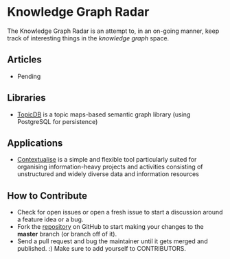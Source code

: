 
# Knowledge Graph Radar

The Knowledge Graph Radar is an attempt to, in an on-going manner, keep track of interesting things in the *knowledge graph* space. 

## Articles

* Pending

## Libraries

* [TopicDB](https://github.com/brettkromkamp/topic-db) is a topic maps-based semantic graph library (using PostgreSQL for persistence)

## Applications

* [Contextualise](https://contextualise.dev/) is a simple and flexible tool particularly suited for organising information-heavy projects and activities consisting of unstructured and widely diverse data and information resources

## How to Contribute

* Check for open issues or open a fresh issue to start a discussion around a feature idea or a bug.
* Fork the [repository](https://github.com/brettkromkamp/knowledge-graph-radar) on GitHub to start making your changes to the **master** branch (or branch off of it).
* Send a pull request and bug the maintainer until it gets merged and published. :) Make sure to add yourself to CONTRIBUTORS.
